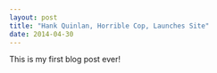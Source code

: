 ```yaml
---
layout: post
title: "Hank Quinlan, Horrible Cop, Launches Site"
date: 2014-04-30
---
```


This is my first blog post ever!
